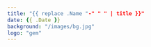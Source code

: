 ```yaml
---
title: "{{ replace .Name "-" " " | title }}"
date: {{ .Date }}
background: "/images/bg.jpg"
logo: "gem"
---
```


